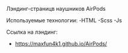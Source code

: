 Лэндинг-страницв наушников AirPods

Используемые технологии:
-HTML
-Scss
-Js

Ссылка на лэндинг:
- https://maxfun4k1.github.io/AirPods/

